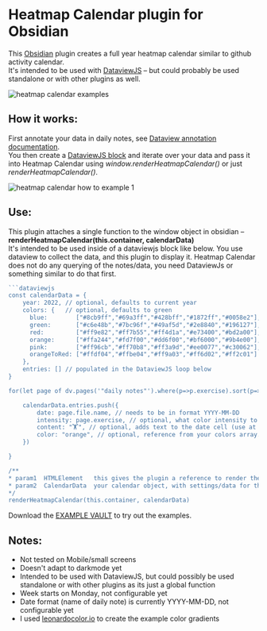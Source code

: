 # Heatmap Calendar plugin for Obsidian

This [Obsidian](https://obsidian.md/) plugin creates a full year heatmap calendar similar to github activity calendar.  
It's intended to be used with [DataviewJS](https://blacksmithgu.github.io/obsidian-dataview/) – but could probably be used standalone or with other plugins as well.  

![heatmap calendar examples](https://github.com/Richardsl/heatmap-calendar-obsidian/blob/master/github-images/heatmap-calendar-examples.jpg)



## How it works:

First annotate your data in daily notes, see [Dataview annotation documentation](https://blacksmithgu.github.io/obsidian-dataview/data-annotation/).  
You then create a [DataviewJS block](https://blacksmithgu.github.io/obsidian-dataview/api/intro/) and iterate over your data and pass it into Heatmap Calendar using *window.renderHeatmapCalendar()* or just *renderHeatmapCalendar()*.

![heatmap calendar how to example 1](https://github.com/Richardsl/heatmap-calendar-obsidian/blob/master/github-images/heatmap-calendar-howto3.jpg?raw=true)

## Use:

This plugin attaches a single function to the window object in obsidian – **renderHeatmapCalendar(this.container, calendarData)**  
It's intended to be used inside of a dataviewjs block like below. You use dataview to collect the data, and this plugin to display it.
Heatmap Calendar does not do any querying of the notes/data, you need DataviewJs or something similar to do that first.

```javascript
```dataviewjs
const calendarData = { 
	year: 2022, // optional, defaults to current year
	colors: {   // optional, defaults to green
	  blue:        ["#8cb9ff","#69a3ff","#428bff","#1872ff","#0058e2"], // this first entry is considered default
	  green:       ["#c6e48b","#7bc96f","#49af5d","#2e8840","#196127"],
	  red:         ["#ff9e82","#ff7b55","#ff4d1a","#e73400","#bd2a00"],
	  orange:      ["#ffa244","#fd7f00","#dd6f00","#bf6000","#9b4e00"],
	  pink:        ["#ff96cb","#ff70b8","#ff3a9d","#ee0077","#c30062"],
	  orangeToRed: ["#ffdf04","#ffbe04","#ff9a03","#ff6d02","#ff2c01"]
	},
	entries: [] // populated in the DataviewJS loop below
}

for(let page of dv.pages('"daily notes"').where(p=>p.exercise).sort(p=>p.file.name)){ //DataviewJS stuff

	calendarData.entries.push({
		date: page.file.name, // needs to be in format YYYY-MM-DD
		intensity: page.exercise, // optional, what color intensity to use for entry, will autoscale. default 4 (1-5)
		content: "🏋️", // optional, adds text to the date cell (use at own risk)
		color: "orange", // optional, reference from your colors array. if no color is supplied; colors[0] is used
	})

}

/**
* param1  HTMLElement   this gives the plugin a reference to render the calendar at
* param2  CalendarData  your calendar object, with settings/data for the calendar
*/
renderHeatmapCalendar(this.container, calendarData)

```
  
    
   
Download the [EXAMPLE VAULT](https://github.com/Richardsl/heatmap-calendar-obsidian/tree/master/EXAMPLE_VAULT) to try out the examples.  


## Notes:

- Not tested on Mobile/small screens
- Doesn't adapt to darkmode yet
- Intended to be used with DataviewJS, but could possibly be used standalone or with other plugins as its just a global function
- Week starts on Monday, not configurable yet
- Date format (name of daily note) is currently YYYY-MM-DD, not configurable yet
- I used [leonardocolor.io](https://leonardocolor.io) to create the example color gradients

